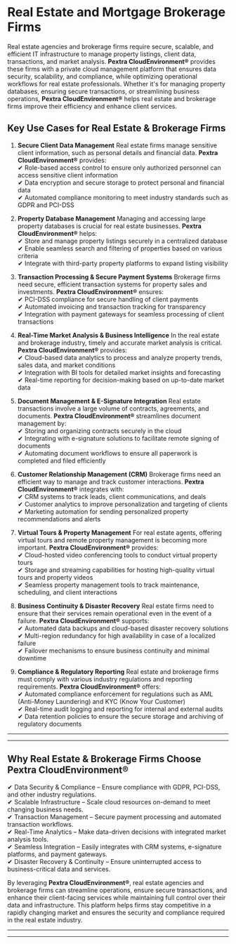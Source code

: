 # Real Estate and Mortgage Brokerage Firms

Real estate agencies and brokerage firms require secure, scalable, and efficient IT infrastructure to manage property listings, client data, transactions, and market analysis. **Pextra CloudEnvironment®** provides these firms with a private cloud management platform that ensures data security, scalability, and compliance, while optimizing operational workflows for real estate professionals. Whether it's for managing property databases, ensuring secure transactions, or streamlining business operations, **Pextra CloudEnvironment®** helps real estate and brokerage firms improve their efficiency and enhance client services.

## Key Use Cases for Real Estate & Brokerage Firms

1. **Secure Client Data Management**
   Real estate firms manage sensitive client information, such as personal details and financial data. **Pextra CloudEnvironment®** provides:  
   ✔ Role-based access control to ensure only authorized personnel can access sensitive client information  
   ✔ Data encryption and secure storage to protect personal and financial data  
   ✔ Automated compliance monitoring to meet industry standards such as GDPR and PCI-DSS

2. **Property Database Management**
   Managing and accessing large property databases is crucial for real estate businesses. **Pextra CloudEnvironment®** helps:  
   ✔ Store and manage property listings securely in a centralized database  
   ✔ Enable seamless search and filtering of properties based on various criteria  
   ✔ Integrate with third-party property platforms to expand listing visibility

3. **Transaction Processing & Secure Payment Systems**
   Brokerage firms need secure, efficient transaction systems for property sales and investments. **Pextra CloudEnvironment®** ensures:  
   ✔ PCI-DSS compliance for secure handling of client payments  
   ✔ Automated invoicing and transaction tracking for transparency  
   ✔ Integration with payment gateways for seamless processing of client transactions

4. **Real-Time Market Analysis & Business Intelligence**
   In the real estate and brokerage industry, timely and accurate market analysis is critical. **Pextra CloudEnvironment®** provides:  
   ✔ Cloud-based data analytics to process and analyze property trends, sales data, and market conditions  
   ✔ Integration with BI tools for detailed market insights and forecasting  
   ✔ Real-time reporting for decision-making based on up-to-date market data

5. **Document Management & E-Signature Integration**
   Real estate transactions involve a large volume of contracts, agreements, and documents. **Pextra CloudEnvironment®** streamlines document management by:  
   ✔ Storing and organizing contracts securely in the cloud  
   ✔ Integrating with e-signature solutions to facilitate remote signing of documents  
   ✔ Automating document workflows to ensure all paperwork is completed and filed efficiently

6. **Customer Relationship Management (CRM)**
   Brokerage firms need an efficient way to manage and track customer interactions. **Pextra CloudEnvironment®** integrates with:  
   ✔ CRM systems to track leads, client communications, and deals  
   ✔ Customer analytics to improve personalization and targeting of clients  
   ✔ Marketing automation for sending personalized property recommendations and alerts

7. **Virtual Tours & Property Management**
   For real estate agents, offering virtual tours and remote property management is becoming more important. **Pextra CloudEnvironment®** provides:  
   ✔ Cloud-hosted video conferencing tools to conduct virtual property tours  
   ✔ Storage and streaming capabilities for hosting high-quality virtual tours and property videos  
   ✔ Seamless property management tools to track maintenance, scheduling, and client interactions

8. **Business Continuity & Disaster Recovery**
   Real estate firms need to ensure that their services remain operational even in the event of a failure. **Pextra CloudEnvironment®** supports:  
   ✔ Automated data backups and cloud-based disaster recovery solutions  
   ✔ Multi-region redundancy for high availability in case of a localized failure  
   ✔ Failover mechanisms to ensure business continuity and minimal downtime

9. **Compliance & Regulatory Reporting**
   Real estate and brokerage firms must comply with various industry regulations and reporting requirements. **Pextra CloudEnvironment®** offers:  
   ✔ Automated compliance enforcement for regulations such as AML (Anti-Money Laundering) and KYC (Know Your Customer)  
   ✔ Real-time audit logging and reporting for internal and external audits  
   ✔ Data retention policies to ensure the secure storage and archiving of regulatory documents

---

---

## Why Real Estate & Brokerage Firms Choose **Pextra CloudEnvironment®**

✔ Data Security & Compliance – Ensure compliance with GDPR, PCI-DSS, and other industry regulations.  
✔ Scalable Infrastructure – Scale cloud resources on-demand to meet changing business needs.  
✔ Transaction Management – Secure payment processing and automated transaction workflows.  
✔ Real-Time Analytics – Make data-driven decisions with integrated market analysis tools.  
✔ Seamless Integration – Easily integrates with CRM systems, e-signature platforms, and payment gateways.  
✔ Disaster Recovery & Continuity – Ensure uninterrupted access to business-critical data and services.

By leveraging **Pextra CloudEnvironment®**, real estate agencies and brokerage firms can streamline operations, ensure secure transactions, and enhance their client-facing services while maintaining full control over their data and infrastructure. This platform helps firms stay competitive in a rapidly changing market and ensures the security and compliance required in the real estate industry.

---

---
